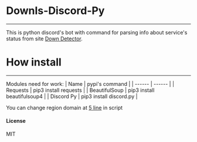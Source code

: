 # DownIs-Discord-Py
---
This is python discord's bot with command for parsing info about service's status from site [Down Detector](downdetector.com).

# How install
---
Modules need for work: 
| Name | pypi's command |
| ------ | ------ |
| Requests | pip3 install requests |
| BeautifulSoup | pip3 install beautifulsoup4  |
| Discord Py | pip3 install discord.py  |

You can change region domain at [5 line]() in script

#### License ####
MIT
